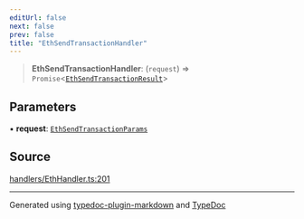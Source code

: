 ```yaml
---
editUrl: false
next: false
prev: false
title: "EthSendTransactionHandler"
---
```


> **EthSendTransactionHandler**: (`request`) => `Promise`\<[`EthSendTransactionResult`](/generated/tevm/api/type-aliases/ethsendtransactionresult/)\>

## Parameters

▪ **request**: [`EthSendTransactionParams`](/generated/tevm/api/type-aliases/ethsendtransactionparams/)

## Source

[handlers/EthHandler.ts:201](https://github.com/evmts/tevm-monorepo/blob/main/vm/api/src/handlers/EthHandler.ts#L201)

***
Generated using [typedoc-plugin-markdown](https://www.npmjs.com/package/typedoc-plugin-markdown) and [TypeDoc](https://typedoc.org/)
